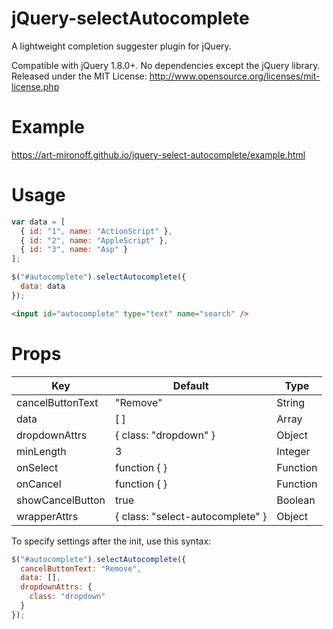 jQuery-selectAutocomplete
===================

A lightweight completion suggester plugin for jQuery.

Compatible with jQuery 1.8.0+. No dependencies except the jQuery library.
Released under the MIT License: http://www.opensource.org/licenses/mit-license.php

# Example
https://art-mironoff.github.io/jquery-select-autocomplete/example.html

# Usage

```javascript
var data = [
  { id: "1", name: "ActionScript" },
  { id: "2", name: "AppleScript" },
  { id: "3", name: "Asp" }
];

$("#autocomplete").selectAutocomplete({
  data: data
});
```

```html
<input id="autocomplete" type="text" name="search" />
```

# Props
| Key              | Default                          | Type   |
|------------------|----------------------------------|----------|
| cancelButtonText | "Remove"                         | String   |
| data             | [ ]                              | Array    |
| dropdownAttrs    | { class: "dropdown" }            | Object   |
| minLength        | 3                                | Integer  |
| onSelect         | function { }                     | Function |
| onCancel         | function { }                     | Function |
| showCancelButton | true                             | Boolean  |
| wrapperAttrs     | { class: "select-autocomplete" } | Object   |

To specify settings after the init, use this syntax:
```javascript
$("#autocomplete").selectAutocomplete({
  cancelButtonText: "Remove",
  data: [],
  dropdownAttrs: {
    class: "dropdown"
  }
});
```
